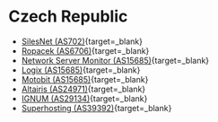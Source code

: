 # Czech Republic

- [SilesNet (AS702)](http://www.snlink.net/){target=_blank}
- [Ropacek (AS6706)](http://www.ropacek.cz/htracert.htm){target=_blank}
- [Network Server Monitor (AS15685)](http://www.nsmon.com/en/traceroute){target=_blank}
- [Logix (AS15685)](http://www.ipv6.logix.cz/){target=_blank}
- [Motobit (AS15685)](http://www.pstruh.cz/util/trace.asp){target=_blank}
- [Altairis (AS24971)](http://www7.v.altairis.cz/iisnetdiag.axd){target=_blank}
- [IGNUM (AS29134)](http://traceroute.ignum.cz/){target=_blank}
- [Superhosting (AS39392)](http://traceroute.superhosting.cz/){target=_blank}
